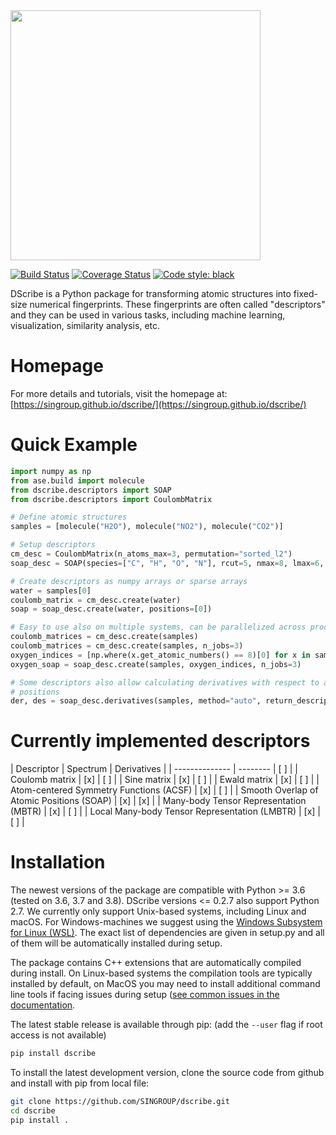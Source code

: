 <img src="https://raw.githubusercontent.com/SINGROUP/dscribe/master/logo/dscribe_logo.png" width="400">

[![Build Status](https://dev.azure.com/laurihimanen/DScribe%20CI/_apis/build/status/SINGROUP.dscribe?branchName=master)](https://dev.azure.com/laurihimanen/DScribe%20CI/_build/latest?definitionId=1&branchName=master)
[![Coverage Status](https://coveralls.io/repos/github/SINGROUP/dscribe/badge.svg?branch=master)](https://coveralls.io/github/SINGROUP/dscribe?branch=master)
[![Code style: black](https://img.shields.io/badge/code%20style-black-000000.svg)](https://github.com/psf/black)

DScribe is a Python package for transforming atomic structures into fixed-size
numerical fingerprints. These fingerprints are often called "descriptors" and
they can be used in various tasks, including machine learning, visualization,
similarity analysis, etc.

# Homepage
For more details and tutorials, visit the homepage at:
[https://singroup.github.io/dscribe/](https://singroup.github.io/dscribe/)

# Quick Example
```python
import numpy as np
from ase.build import molecule
from dscribe.descriptors import SOAP
from dscribe.descriptors import CoulombMatrix

# Define atomic structures
samples = [molecule("H2O"), molecule("NO2"), molecule("CO2")]

# Setup descriptors
cm_desc = CoulombMatrix(n_atoms_max=3, permutation="sorted_l2")
soap_desc = SOAP(species=["C", "H", "O", "N"], rcut=5, nmax=8, lmax=6, crossover=True)

# Create descriptors as numpy arrays or sparse arrays
water = samples[0]
coulomb_matrix = cm_desc.create(water)
soap = soap_desc.create(water, positions=[0])

# Easy to use also on multiple systems, can be parallelized across processes
coulomb_matrices = cm_desc.create(samples)
coulomb_matrices = cm_desc.create(samples, n_jobs=3)
oxygen_indices = [np.where(x.get_atomic_numbers() == 8)[0] for x in samples]
oxygen_soap = soap_desc.create(samples, oxygen_indices, n_jobs=3)

# Some descriptors also allow calculating derivatives with respect to atomic
# positions
der, des = soap_desc.derivatives(samples, method="auto", return_descriptor=True)
```

# Currently implemented descriptors
 | Descriptor           | Spectrum | Derivatives |
 | -------------- | -------- | [ ] |
 | Coulomb matrix | [x] | [ ] |
 | Sine matrix    | [x] | [ ] |
 | Ewald matrix   | [x] | [ ] |
 | Atom-centered Symmetry Functions (ACSF) | [x] | [ ] |
 | Smooth Overlap of Atomic Positions (SOAP) | [x] | [x] |
 | Many-body Tensor Representation (MBTR) | [x] | [ ] |
 | Local Many-body Tensor Representation (LMBTR) | [x] | [ ] |

# Installation
The newest versions of the package are compatible with Python >= 3.6 (tested on
3.6, 3.7 and 3.8). DScribe versions <= 0.2.7 also support Python 2.7. We
currently only support Unix-based systems, including Linux and macOS. For
Windows-machines we suggest using the [Windows Subsystem for Linux (WSL)](https://en.wikipedia.org/wiki/Windows_Subsystem_for_Linux).
The exact list of dependencies are given in setup.py and all of them will be
automatically installed during setup.

The package contains C++ extensions that are automatically compiled during
install. On Linux-based systems the compilation tools are typically installed
by default, on MacOS you may need to install additional command line tools if
facing issues during setup ([see common issues in the
documentation](https://singroup.github.io/dscribe/latest/install.html).

The latest stable release is available through pip: (add the `--user` flag if
root access is not available)

```sh
pip install dscribe
```

To install the latest development version, clone the source code from github
and install with pip from local file:

```sh
git clone https://github.com/SINGROUP/dscribe.git
cd dscribe
pip install .
```
